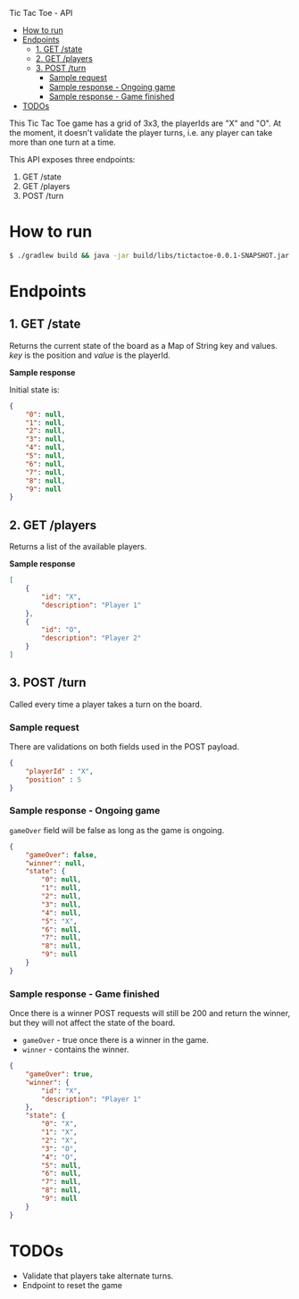 Tic Tac Toe - API

<!-- TOC depthFrom:1 depthTo:6 withLinks:1 updateOnSave:1 orderedList:0 -->

- [How to run](#how-to-run)
- [Endpoints](#endpoints)
	- [1. GET /state](#1-get-state)
	- [2. GET /players](#2-get-players)
	- [3. POST /turn](#3-post-turn)
		- [Sample request](#sample-request)
		- [Sample response - Ongoing game](#sample-response-ongoing-game)
		- [Sample response - Game finished](#sample-response-game-finished)
- [TODOs](#todos)

<!-- /TOC -->

This Tic Tac Toe game has a grid of 3x3, the playerIds are "X" and "O". At the moment, it doesn't validate the player turns, i.e. any player can take more than one turn at a time.

This API exposes three endpoints:

 1. GET /state
 2. GET /players
 3. POST /turn
 
# How to run

```bash
$ ./gradlew build && java -jar build/libs/tictactoe-0.0.1-SNAPSHOT.jar
```

# Endpoints

## 1. GET /state
Returns the current state of the board as a Map of String key and values. _key_ is the position and _value_ is the playerId.

**Sample response**

Initial state is:
```json
{
    "0": null,
    "1": null,
    "2": null,
    "3": null,
    "4": null,
    "5": null,
    "6": null,
    "7": null,
    "8": null,
    "9": null
}
```

## 2. GET /players
Returns a list of the available players.

**Sample response**
```json
[
    {
        "id": "X",
        "description": "Player 1"
    },
    {
        "id": "O",
        "description": "Player 2"
    }
]
``` 

## 3. POST /turn 
Called every time a player takes a turn on the board.

### Sample request

There are validations on both fields used in the POST payload.

```json
{
	"playerId" : "X",
	"position" : 5
}
```

### Sample response - Ongoing game

`gameOver` field will be false as long as the game is ongoing.

```json
{
    "gameOver": false,
    "winner": null,
    "state": {
        "0": null,
        "1": null,
        "2": null,
        "3": null,
        "4": null,
        "5": "X",
        "6": null,
        "7": null,
        "8": null,
        "9": null
    }
}
```

### Sample response - Game finished

Once there is a winner POST requests will still be 200 and return the winner, but they will not affect the state of the board.

  - `gameOver` - true once there is a winner in the game.
  - `winner` - contains the winner.
 

```json
{
    "gameOver": true,
    "winner": {
        "id": "X",
        "description": "Player 1"
    },
    "state": {
        "0": "X",
        "1": "X",
        "2": "X",
        "3": "O",
        "4": "O",
        "5": null,
        "6": null,
        "7": null,
        "8": null,
        "9": null
    }
}
```

# TODOs

- Validate that players take alternate turns.
- Endpoint to reset the game